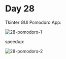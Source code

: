 # Day 28
Tkinter GUI Pomodoro App:

![28-pomodoro-1](https://github.com/paweldro/100-days-of-code-python-bootcamp/assets/29238627/ec299d14-a23e-4496-bffb-708b327867db)

speedup:

![28-pomodoro-2](https://github.com/paweldro/100-days-of-code-python-bootcamp/assets/29238627/39dec710-3bd6-4626-bc22-0a45b69d9931)



